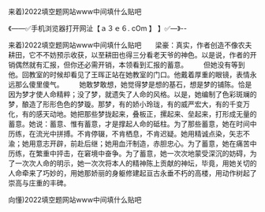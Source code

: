 来着)2022填空题网站www中间填什么贴吧

《——✅手机浏览器打开网沚【ａ３ｅ６. cOm 】 】✅—》--

来着)2022填空题网站www中间填什么贴吧　　梁豪：真实，作者创造不像农夫耕田，它不不妨预示收获，以至耕田也得三分看老天爷的神色。以是说，作者的开销偶然就有汇报，但你还必需开销，本领看到汇报的蓄意。
　　但她没有等到他。回教室的时候却看见了王晖正站在她教室的门口。他戴着厚重的眼镜，表情永远那么傻里傻气。
　　她敢梦敢想，她觉得梦是想的基石，想是梦的铺陈。恰是因为梦才使人命精粹；没了梦，就遗失了人命的风格。以是，她编制了色彩斑斓的梦，酿造了形形色色的梦璇。那梦，有的娇小玲珑，有的威严宏大，有的千变万化，有的感天动地。她把那些梦拢起来，叠板正，摞起来、垒起来，打形成无量的蓄意。她说：蓄意、惟有蓄意，才是撑起人命的砥柱。为了那些蓄意，她在时间中历练，在流光中拼搏。不肯停辍，不肯栖息，不肯迟疑。她用精诚点染，矢志不渝；她用意志开辟，前赴后继；她用血汗制造，赤胆忠心。为了蓄意，她在痛苦中历练，在繁重中抨击，在窘境中奋争。为了蓄意，她一次次地蒙受深沉的妨碍，为了一次次人命的明示，她一次次将本人的精神陈上贡献的神坛，毕竟，用她关切的人命牵来了巧妙的，用她那娇丽的身躯修建起亘古永垂不朽的高楼，用动作树起了崇高与庄重的丰碑。





向懂)2022填空题网站www中间填什么贴吧
